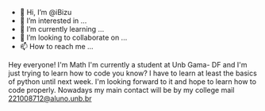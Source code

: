 - 👋 Hi, I’m @iBizu
- 👀 I’m interested in ...
- 🌱 I’m currently learning ...
- 💞️ I’m looking to collaborate on ...
- 📫 How to reach me ...

<!---
iBizu/iBizu is a ✨ special ✨ repository because its `README.md` (this file) appears on your GitHub profile.
You can click the Preview link to take a look at your changes.
---> 
Hey everyone! I'm Math 
I'm currently a student at Unb Gama- DF and I'm just trying to learn how to code you know?
I have to learn at least the basics of python until next week. 
I'm looking forward to it and hope to learn how to code properly.
Nowadays my main contact will be by my college mail 221008712@aluno.unb.br

